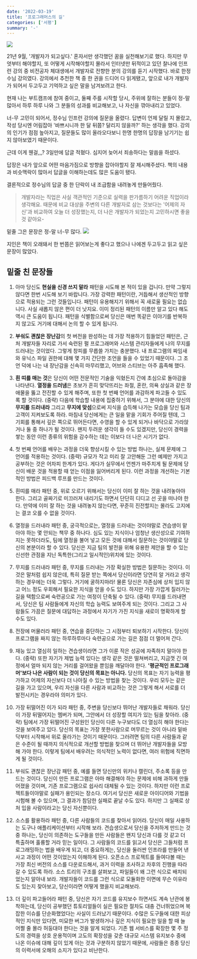 ```yaml
---
date: '2022-03-19'
title: '프로그래머스의 길'
categories: ['서평']
summary: '-'
---
```


![](https://velog.velcdn.com/images/geuni620/post/d71f9ce4-98ba-4f66-ad62-7cb05ccf4888/image.png)

21년 9월, '개발자가 되고싶다.' 혼자서만 생각했던 꿈을 실천해보기로 했다. 하지만 무엇부터 해야할지, 또 어떻게 시작해야할지 몰라서 인터넷만 뒤적이고 있던 찰나에 인프런 강의 중 비전공자 체대생에서 개발자로 전향한 분의 강의를 듣기 시작했다. 바로 한정수님 강의였다. 강의에서 추천한 책 중 한 권을 드디어 다 읽게됐고, 앞으로 내가 개발자가 되어서 두고두고 기억하고 싶은 말을 남겨보려고 한다.

현재 나는 부트캠프에 참여 중이고, 둘째 주를 시작할 당시, 주위에 잘하는 분들이 정-말 많아서 하루 하루 나와 그 분들의 성과를 비교해보고, 나 자신을 깎아내리고 있었다.

너-무 고민이 되어서, 정수님 인프런 강의에 질문을 올렸다. 답변이 언제 달릴 지 몰랐고, 작성 당시엔 어림잡아 '바쁘시니까 한 달 뒤쯤? 달리지 않을까?' 하는 생각을 했다. 강의의 인기가 점점 높아지고, 질문들도 많이 올라오다보니 한명 한명의 답장을 남기기는 쉽지 않아보였기 때문이다.

근데 이게 웬걸,,,? 3일만에 답글 적혔다. 심지어 늦어서 죄송하다는 말씀을 하셨다.

답장은 내가 앞으로 어떤 마음가짐으로 방향을 잡아야할지 잘 제시해주셨다. 책의 내용과 비슷맥락이 많아서 답글을 이해하는데도 많은 도움이 됐다.

결론적으로 정수님의 답글 중 한 단락이 내 조급함을 내려놓게 만들어줬다.

> 개발자라는 직업은 사실 객관적인 기준으로 실력을 판가름하기 어려운 직업이라 생각해요.
> 때문에 비교 대상을 주변의 다른 개발자로 삼는 것보다는
> '어제의 자신'과 비교하여 오늘 더 성장했는지, 더 나은 개발자가 되었는지 고민하시면 좋을 것 같아요-

밑줄 그은 문장은 정-말 너-무 많다.
![](https://velog.velcdn.com/images/geuni620/post/0822e667-8649-42c4-9d0c-e482f9c84e91/image.png)

지인은 책이 오래돼서 한 번쯤은 읽어보는게 좋다고 했으나 나에겐 두고두고 읽고 싶은 문장이 많았다.

## 밑줄 친 문장들

1. 아마 당신도 **현실을 신경 쓰지 말라** 패턴을 시도해 본 적이 있을 겁니다. 만약 그렇지 않다면 한번 시도해 보기 바랍니다. 가장 강력한 패턴이란, 거듭해서 생산적인 방향으로 적용되는 그런 것들입니다. 패턴이 유용해지기 위해서 꼭 새로울 필요는 없습니다. 사실 새롭지 않은 편이 더 낫지요. 이미 정리된 패턴의 이름만 알고 있다 해도 역시 큰 도움이 됩니다. 패턴을 식별함으로써 당신은 매번 똑같은 이야기를 반복하지 않고도 거기에 대해서 논의 할 수 있게 됩니다.

2. **부숴도 괜찮은 장난감**의 첫 버전을 완성하는 데 가장 적용하기 힘들었던 패턴은, 근처 개발자들 자리로 가서 숙련된 펄 프로그래머와 시스템 관리자들에게 나의 무지를 드러내는 것이었다. 그렇게 창피를 무릅쓸 가치는 충분했다. 내 프로그램의 짜임새와 유닉스 파일 권한에 대해 몇 가지 간단한 조언을 들을 수 있었기 때문이다. 그 조언 덕에 나는 내 장난감을 신속히 마무리했고, 어브와 스티브는 아주 흡족해 했다.

3. **흰 띠를 매는 것**은 당신이 어떤 전문적인 기술을 익혔든지 간에 초심으로 돌아감을 나타낸다. **열정을 드러냄**은 초보가 흔히 맞닥뜨리는 좌절, 혼란, 의욕 상실과 같은 장애물을 뚫고 전진할 수 있게 해주며, 또한 첫 번째 언어를 과감하게 파고들 수 있도록 할 것이다.
   (중략)
   다음에 학습할 내용에 집중하기 위해서, 그 분야에 대한 당신의 **무지를 드러내라** 그리고 **무지에 맞섬**으로써 지식을 습득해 나가는 모습을 당신 팀과 고객이 지켜보도록 하라. 마침내 당신에게는 큰 일을 맡을 기회가 주어질 텐데, 그 기회를 통해서 깊은 쪽으로 뛰어든다면, 수영을 할 수 있게 되거나 바닥으로 가라앉거나 둘 중 하나가 될 것이다. 왠지 두려운 생각이 들 수도 있겠지만, 당신이 경력을 쌓는 동안 이런 종류의 위험을 감수하는 데는 이보다 더 나은 시기가 없다.

4. 첫 번째 언어를 배우는 과정을 더욱 향상시킬 수 있는 방법 하나는, 실제 문제에 그 언어를 적용하는 것이다.
   (중략)
   규모가 작고 미리 잘 고안해둔 그런 예제만 가지고 공부하는 것은 어차피 한계가 있다. 게다가 실무에서 언젠가 마주치게 될 문제에 당신이 배운 것을 적용할 때 얻는 이점을 잃어버리게 된다. 이런 과정을 개선하는 기본적인 방법은 피드백 루프를 만드는 것이다.

5. 흰띠를 매라 패턴 중,
   위로 오르기 위해서는 당신이 이미 잘 하는 것을 내려놓아야 한다. 그리고 골짜기로 미끄러져 내리기도 하면서 단단히 디디고 선 곳을 떠나야 한다. 만약에 이미 잘 하는 것을 내려놓지 않는다면, 꾸준히 진전할지는 몰라도 고지에는 결코 오를 수 없을 것이다.

6. 열정을 드러내라 패턴 중,
   궁극적으로는, 열정을 드러내는 것이야말로 견습생이 맡아야 하는 몇 안되는 책무 중 하나다. 심도 있는 지식이나 엄청난 생산성으로 기여하지는 못하더라도, 팀에 열정을 불어 넣고 모든 것에 대해서 질문하는 것이야말로 당신의 본분이라 할 수 있다. 당신은 지금 팀의 발전을 위해 유용한 제안을 할 수 있는 신선한 관점을 지닌 독특한(그리고 일시적인)위치에 있는 것이다.

7. 무지를 드러내라 패턴 중,
   무지를 드러내는 가장 확실한 방법은 질문하는 것이다. 이것은 말처럼 쉽지 않은데, 특히 질문 받는 쪽에서 당신이라면 당연히 알 거라고 생각하는 경우에는 더욱 그렇다. 거기에 굴하지마라! 물론 당신은 자존심에 상처 입지 않고 어느 정도 우회해서 필요한 지식을 얻을 수도 있다. 하지만 가장 가깝게 질러가는 길을 택함으로써 숙련공으로 가는 여정이 단축될 수 있다.
   (중략)
   무지를 드러내면서, 당신은 팀 사람들에게 자신의 학습 능력도 보여주게 되는 것이다. 그리고 그 사람들도 가끔은 질문에 대답하는 과정에서 자기가 가진 지식을 새로이 명확하게 할 수도 있다.

8. 전장에 머물러라 패턴 중,
   연습을 중단하는 그 시점부터 퇴보하기 시작한다. 당신이 프로그램을 짜지 않는 하루하루마다 숙련공으로 가는 길은 점점 더 멀어져 간다.

9. 재능 있고 열심히 일하는 견습생이라면 그가 이룬 작은 성공에 자족하지 말아야 한다.
   (중략)
   또한 자기가 제법 능력 있다는 생각 같은 것은 떨쳐버리고, 지금껏 긴 여정에서 얼마 되지 않는 거리를 걸어왔을 뿐임을 깨달아야 한다. **'평균적인 프로그래머'보다 나은 사람이 되는 것이 당신의 목표는 아니다.** 당신의 목표는 자기 능력을 평가하고 어제의 자신보다 더 나아질 수 있는 방법을 찾는 것이다. 우리 모두는 같은 길을 가고 있으며, 우리 자신을 다른 사람과 비교하는 것은 그렇게 해서 서로를 더 발전시키는 경우라야 의미가 있다.

10. 가장 뒤떨어진 이가 되라 패턴 중,
    주변을 당신보다 뛰어난 개발자들로 채워라. 당신이 가장 뒤떨어지는 멤버가 되며, 그안에서 더 성장할 여지가 있는 팀을 찾아라.
    (중략)
    팀에서 가장 뒤떨어진 구성원인 당신이 다른 누구보다도 더 열심히 해야 한다는 것을 보여주고 있다. 당신의 목표는 가장 못한사람으로 머무르는 것이 아니라 밑바닥부터 시작해서 위로 올라가는 것이기 때문이다. 그러려면 팀의 다른 사람들과 같은 수준이 될 때까지 의식적으로 개선할 방법을 찾으며 더 뛰어난 개발자들을 모방해 가야 한다. 이렇게 팀에서 배우려는 의식적인 노력이 없다면, 여러 위험에 직면하게 될 것이다.

11. 부숴도 괜찮은 장난감 패턴 중,
    예를 들면 당신만의 위키나 캘린더, 주소록 등을 만드는 것이다. 당신이 만든 프로그램은 아마 해결해야 하는 문제에 비해 과하게 만들어졌을 것이며, 기존 프로그램으로 쉽사리 대체될 수 있는 것이다. 하지만 이런 프로젝트들이야말로 실패가 용인되는 장소다. 여기서 당신은 새로운 아이디어와 기법을 시험해 볼 수 있으며, 그 결과가 참담한 실패로 끝날 수도 있다. 하지만 그 실패로 상처 입을 사람이라고는 당신 자신뿐이다.

12. 소스를 활용하라 패턴 중,
    다른 사람들의 코드를 찾아서 읽어라. 당신이 매일 사용하는 도구나 애플리케이션부터 시작해 보라. 견습생으로서 당신을 주저하게 만드는 것 중 하나는, 당신이 의존하는 도구들을 만든 사람들은 왠지 당신과 다를 것 같고 더 특출하며 훌륭할 거라 믿는 일이다. 그 사람들의 코드를 읽고서 당신은 그들처럼 프로그래밍하는 법을 배우게 되고, 더 중요하게는, 당신을 둘러싼 인프라를 만들어 낸 사고 과정이 어떤 것이었는지 이해하게 된다.
    오픈소스 프로젝트를 들여다볼 때는 가장 최신 버전의 소스를 다운로드해서, 과거 이력을 조사하고 차후의 진행을 따라갈 수 있도록 하라. 소스 트리의 구조를 살펴보고, 파일들이 왜 그런 식으로 배치되었는지 알아내 보라. 개발자들이 코드를 그런 식으로 모듈화한 이면에 무슨 이유라도 있는지 찾아보고, 당신이라면 어떻게 했을지 비교해보라.

13. 더 깊이 파고들어라 패턴 중,
    당신은 자기 코드를 유지보수 하면서도 계속 난관에 봉착하는데, 당신이 공부했던 튜토리얼들이 실은 필요한 절차도 대충 건너뛰었으며 복잡한 이슈를 단순화했었다는 사실이 드러났기 때문이다. 수많은 도구들에 대한 피상적인 지식만 있다면, 미묘한 버그가 발생하거나 깊은 지식이 필요한 일을 할 때 늘 어쩔 줄 몰라 허둥대야 한다는 것을 알게 되었다. 기존 웹 서비스를 확장한 몇 주 정도의 경력을 상호 운용적이며 고도의 확장성을 갖춘 대규모 시스템 유지보수 중에 나온 이슈에 대해 깊이 있게 아는 것과 구분하지 않았기 때문에, 사람들은 종종 당신의 이력서에 오해의 소지가 있다고 비난한다.
